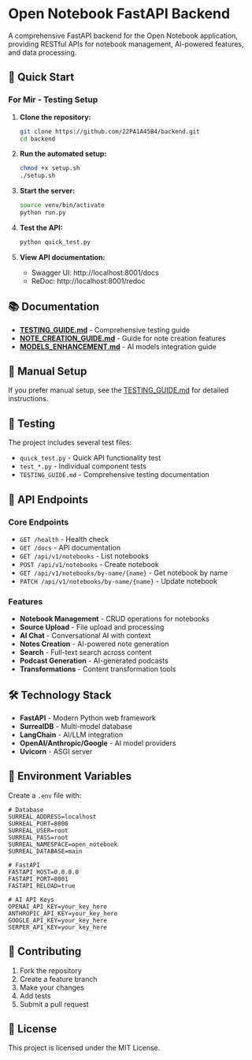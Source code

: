 # Open Notebook FastAPI Backend

A comprehensive FastAPI backend for the Open Notebook application, providing RESTful APIs for notebook management, AI-powered features, and data processing.

## 🚀 Quick Start

### For Mir - Testing Setup

1. **Clone the repository:**
   ```bash
   git clone https://github.com/22PA1A45B4/backend.git
   cd backend
   ```

2. **Run the automated setup:**
   ```bash
   chmod +x setup.sh
   ./setup.sh
   ```

3. **Start the server:**
   ```bash
   source venv/bin/activate
   python run.py
   ```

4. **Test the API:**
   ```bash
   python quick_test.py
   ```

5. **View API documentation:**
   - Swagger UI: http://localhost:8001/docs
   - ReDoc: http://localhost:8001/redoc

## 📚 Documentation

- **[TESTING_GUIDE.md](./TESTING_GUIDE.md)** - Comprehensive testing guide
- **[NOTE_CREATION_GUIDE.md](./NOTE_CREATION_GUIDE.md)** - Guide for note creation features
- **[MODELS_ENHANCEMENT.md](./MODELS_ENHANCEMENT.md)** - AI models integration guide

## 🔧 Manual Setup

If you prefer manual setup, see the [TESTING_GUIDE.md](./TESTING_GUIDE.md) for detailed instructions.

## 🧪 Testing

The project includes several test files:
- `quick_test.py` - Quick API functionality test
- `test_*.py` - Individual component tests
- `TESTING_GUIDE.md` - Comprehensive testing documentation

## 📡 API Endpoints

### Core Endpoints
- `GET /health` - Health check
- `GET /docs` - API documentation
- `GET /api/v1/notebooks` - List notebooks
- `POST /api/v1/notebooks` - Create notebook
- `GET /api/v1/notebooks/by-name/{name}` - Get notebook by name
- `PATCH /api/v1/notebooks/by-name/{name}` - Update notebook

### Features
- **Notebook Management** - CRUD operations for notebooks
- **Source Upload** - File upload and processing
- **AI Chat** - Conversational AI with context
- **Notes Creation** - AI-powered note generation
- **Search** - Full-text search across content
- **Podcast Generation** - AI-generated podcasts
- **Transformations** - Content transformation tools

## 🛠️ Technology Stack

- **FastAPI** - Modern Python web framework
- **SurrealDB** - Multi-model database
- **LangChain** - AI/LLM integration
- **OpenAI/Anthropic/Google** - AI model providers
- **Uvicorn** - ASGI server

## 📝 Environment Variables

Create a `.env` file with:
```env
# Database
SURREAL_ADDRESS=localhost
SURREAL_PORT=8000
SURREAL_USER=root
SURREAL_PASS=root
SURREAL_NAMESPACE=open_notebook
SURREAL_DATABASE=main

# FastAPI
FASTAPI_HOST=0.0.0.0
FASTAPI_PORT=8001
FASTAPI_RELOAD=true

# AI API Keys
OPENAI_API_KEY=your_key_here
ANTHROPIC_API_KEY=your_key_here
GOOGLE_API_KEY=your_key_here
SERPER_API_KEY=your_key_here
```

## 🤝 Contributing

1. Fork the repository
2. Create a feature branch
3. Make your changes
4. Add tests
5. Submit a pull request

## 📄 License

This project is licensed under the MIT License.